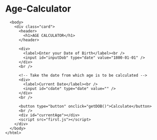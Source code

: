 # Age-Calculator
<!DOCTYPE html>
<html lang="en">
  <head>
    <meta charset="UTF-8" />
    <meta name="viewport" content="width=device-width, initial-scale=1.0" />
    <title>Document</title>
  </head>
  <body>
    <!DOCTYPE html>
    <html>
      <head>
        <title>Age Calculator</title>
        <link rel="stylesheet" href="first.css" />
      </head>

      <body>
        <div class="card">
          <header>
            <h1>AGE CALCULATOR</h1>
          </header>

          <div>
            <label>Enter your Date of Birth</label><br />
            <input id="inputDob" type="date" value="1800-01-01" />
          </div>
          <br />

          <!-- Take the date from which age is to be calculated -->
          <div>
            <label>Current Date</label><br />
            <input id="cdate" type="date" value="" />
          </div>
          <br />

          <button type="button" onclick="getDOB()">Calculate</button>
          <br />
          <div id="currentAge"></div>
          <script src="first.js"></script>
        </div>
      </body>
    </html>
  </body>
</html>
